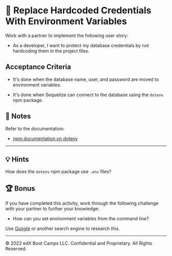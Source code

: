 # 📖 Replace Hardcoded Credentials With Environment Variables

Work with a partner to implement the following user story:

* As a developer, I want to protect my database credentials by not hardcoding them in the project files.

## Acceptance Criteria

* It's done when the database name, user, and password are moved to environment variables.

* It's done when Sequelize can connect to the database using the `dotenv` npm package.

## 📝 Notes

Refer to the documentation: 

* [npm documentation on dotenv](https://www.npmjs.com/package/dotenv)

---

## 💡 Hints

How does the `dotenv` npm package use `.env` files?

## 🏆 Bonus

If you have completed this activity, work through the following challenge with your partner to further your knowledge:

* How can you set environment variables from the command line? 

Use [Google](https://www.google.com) or another search engine to research this.

---
© 2022 edX Boot Camps LLC. Confidential and Proprietary. All Rights Reserved.